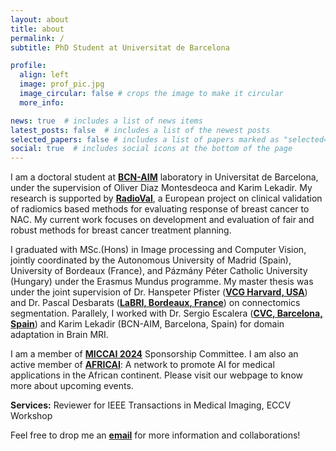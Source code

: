 ```yaml
---
layout: about
title: about
permalink: /
subtitle: PhD Student at Universitat de Barcelona

profile:
  align: left
  image: prof_pic.jpg
  image_circular: false # crops the image to make it circular
  more_info:

news: true  # includes a list of news items
latest_posts: false  # includes a list of the newest posts
selected_papers: false # includes a list of papers marked as "selected={true}"
social: true  # includes social icons at the bottom of the page
---
```


I am a doctoral student at <a href = "https://www.bcn-aim.org/"><b>BCN-AIM</b></a> laboratory in Universitat de Barcelona, under the supervision of Oliver Diaz Montesdeoca and Karim Lekadir. My research is supported by <a href = "https://radioval.eu/"><b>RadioVal</b></a>, a European project on clinical validation of radiomics based methods for evaluating response of breast cancer to NAC. My current work focuses on development and evaluation of fair and robust methods for breast cancer treatment planning. 

I graduated with MSc.(Hons) in Image processing and Computer Vision, jointly coordinated by  the Autonomous University of Madrid (Spain), University of Bordeaux (France), and Pázmány Péter Catholic University (Hungary) under the Erasmus Mundus programme. My master thesis was under the joint supervision of Dr. Hanspeter Pfister (<a href = "https://vcg.seas.harvard.edu/"><b>VCG Harvard, USA</b></a>) and Dr. Pascal Desbarats (<a href = "https://www.labri.fr/"><b>LaBRI, Bordeaux, France</b></a>) on connectomics segmentation. Parallely, I worked with Dr. Sergio Escalera (<a href = "http://www.cvc.uab.es/"><b>CVC, Barcelona, Spain</b></a>) and Karim Lekadir (BCN-AIM, Barcelona, Spain) for domain adaptation in Brain MRI.

I am a member of <a href="https://conferences.miccai.org/2024/en/"><b>MICCAI 2024</b></a> Sponsorship Committee. I am also an active member of <a href = "https://africai.org/"><b>AFRICAI</b></a>: A network to promote AI for medical applications in the African continent. Please visit our webpage to know more about upcoming events.

<b>Services:</b> Reviewer for IEEE Transactions in Medical Imaging, ECCV Workshop 

Feel free to drop me an <a href = "mailto:smriti.joshi@ub.edu"><b>email</b></a> for more information and collaborations!  